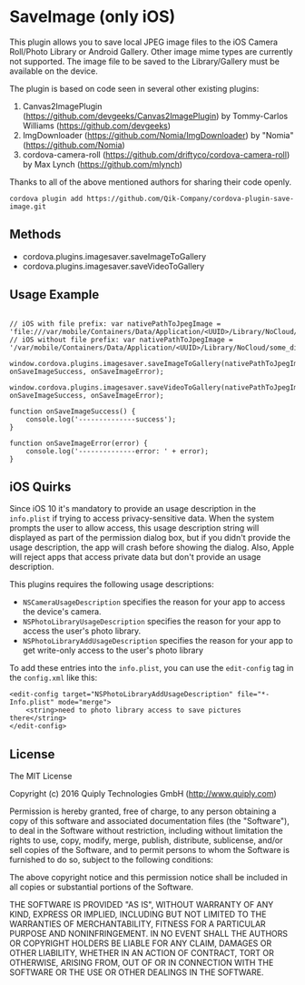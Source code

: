 # SaveImage (only iOS)

This plugin allows you to save local JPEG image files to the iOS Camera Roll/Photo Library or Android Gallery. Other image mime types are currently not supported.
The image file to be saved to the Library/Gallery must be available on the device.

The plugin is based on code seen in several other existing plugins:

1. Canvas2ImagePlugin (https://github.com/devgeeks/Canvas2ImagePlugin) by Tommy-Carlos Williams (https://github.com/devgeeks)
2. ImgDownloader (https://github.com/Nomia/ImgDownloader) by "Nomia" (https://github.com/Nomia)
3. cordova-camera-roll (https://github.com/driftyco/cordova-camera-roll) by Max Lynch (https://github.com/mlynch)

Thanks to all of the above mentioned authors for sharing their code openly.

    cordova plugin add https://github.com/Qik-Company/cordova-plugin-save-image.git

## Methods

- cordova.plugins.imagesaver.saveImageToGallery
- cordova.plugins.imagesaver.saveVideoToGallery

## Usage Example

```

// iOS with file prefix: var nativePathToJpegImage = 'file:///var/mobile/Containers/Data/Application/<UUID>/Library/NoCloud/some_dir/some_image.jpg'
// iOS without file prefix: var nativePathToJpegImage = '/var/mobile/Containers/Data/Application/<UUID>/Library/NoCloud/some_dir/some_image.jpg'

window.cordova.plugins.imagesaver.saveImageToGallery(nativePathToJpegImage, onSaveImageSuccess, onSaveImageError);

window.cordova.plugins.imagesaver.saveVideoToGallery(nativePathToJpegImage, onSaveImageSuccess, onSaveImageError);

function onSaveImageSuccess() {
    console.log('--------------success');
}

function onSaveImageError(error) {
    console.log('--------------error: ' + error);
}
```

## iOS Quirks

Since iOS 10 it's mandatory to provide an usage description in the `info.plist` if trying to access privacy-sensitive data. When the system prompts the user to allow access, this usage description string will displayed as part of the permission dialog box, but if you didn't provide the usage description, the app will crash before showing the dialog. Also, Apple will reject apps that access private data but don't provide an usage description.

This plugins requires the following usage descriptions:

- `NSCameraUsageDescription` specifies the reason for your app to access the device's camera.
- `NSPhotoLibraryUsageDescription` specifies the reason for your app to access the user's photo library.
- `NSPhotoLibraryAddUsageDescription` specifies the reason for your app to get write-only access to the user's photo library

To add these entries into the `info.plist`, you can use the `edit-config` tag in the `config.xml` like this:
```
<edit-config target="NSPhotoLibraryAddUsageDescription" file="*-Info.plist" mode="merge">
    <string>need to photo library access to save pictures there</string>
</edit-config>
```

## License

The MIT License

Copyright (c) 2016 Quiply Technologies GmbH (http://www.quiply.com)

Permission is hereby granted, free of charge, to any person obtaining a copy of this software and associated documentation files (the "Software"), to deal in the Software without restriction, including without limitation the rights to use, copy, modify, merge, publish, distribute, sublicense, and/or sell copies of the Software, and to permit persons to whom the Software is furnished to do so, subject to the following conditions:

The above copyright notice and this permission notice shall be included in all copies or substantial portions of the Software.

THE SOFTWARE IS PROVIDED "AS IS", WITHOUT WARRANTY OF ANY KIND, EXPRESS OR IMPLIED, INCLUDING BUT NOT LIMITED TO THE WARRANTIES OF MERCHANTABILITY, FITNESS FOR A PARTICULAR PURPOSE AND NONINFRINGEMENT. IN NO EVENT SHALL THE AUTHORS OR COPYRIGHT HOLDERS BE LIABLE FOR ANY CLAIM, DAMAGES OR OTHER LIABILITY, WHETHER IN AN ACTION OF CONTRACT, TORT OR OTHERWISE, ARISING FROM, OUT OF OR IN CONNECTION WITH THE SOFTWARE OR THE USE OR OTHER DEALINGS IN THE SOFTWARE.
